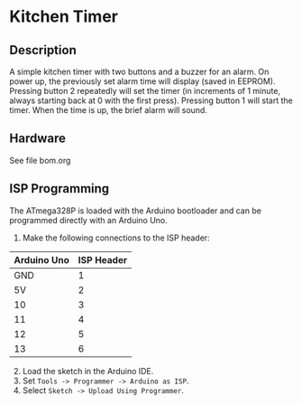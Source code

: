 # Kitchen Timer

## Description

A simple kitchen timer with two buttons and a buzzer for an alarm. On power up, the previously set alarm time will display (saved in EEPROM). Pressing button 2 repeatedly will set the timer (in increments of 1 minute, always starting back at 0 with the first press). Pressing button 1 will start the timer. When the time is up, the brief alarm will sound.

## Hardware

See file bom.org

## ISP Programming

The ATmega328P is loaded with the Arduino bootloader and can be programmed directly with an Arduino Uno.

1. Make the following connections to the ISP header:

| Arduino Uno | ISP Header |
| :--- | :--- |
| GND | 1 |
| 5V | 2 |
| 10 | 3 |
| 11 | 4 |
| 12 | 5 |
| 13 | 6 |

2. Load the sketch in the Arduino IDE.
3. Set `Tools -> Programmer -> Arduino as ISP`.
4. Select `Sketch -> Upload Using Programmer`.